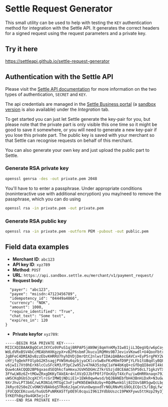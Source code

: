 # Settle Request Generator
This small utility can be used to help with testing the `KEY` authentication method for integration with the Settle API. It generates the correct headers for a signed request using the request parameters and a private key. 

## Try it here

https://settleapi.github.io/settle-request-generator

## Authentication with the Settle API
Please visit the [Settle API documentation](https://developer.settle.eu/authentication.html) for more information on the two types of authentication, `SECRET` and `KEY`. 

The api credentials are managed in the [Settle Business portal](https://business.settle.eu/) (a [sandbox version](https://business.sandbox.settle.eu/) is also available) under the *Integration* tab.

To get started you can just let Settle generate the key-pair for you, but please note that the private part is only visible this one time so it might be good to save it somewhere, or you will need to generate a new key-pair if you lose this private part. The public key is saved with your merchant so that Settle can recognise requests on behalf of this merchant.

You can also generate your own key and just upload the public part to Settle.

### Generate RSA private key
```bash
openssl genrsa -des -out private.pem 2048
```

You'll have to to enter a passphrase. Under appropriate conditions (noninteractive use with additional encryption) you may/need to remove the passphrase, which you can do using

```bash
openssl rsa -in private.pem -out private.pem
```


### Generate RSA public key

```bash
openssl rsa -in private.pem -outform PEM -pubout -out public.pem
```


## Field data examples

* **Merchant ID**: `abc123`
* **API key ID**: `xyz789`
* **Method**: `POST`
* **URL**: `https://api.sandbox.settle.eu/merchant/v1/payment_request/`
* **Request body**:
```{
  "payer": "abc123",
  "payee": "msisdn:47123456789",
  "idempotency_id": "04449a4866",
  "currency": "NOK",
  "amount": 1000,
  "require_identified": "True",
  "chat_text": "Some text",
  "expires_in": 120
}
```
* **Private keyfor** `xyz789`:
```
-----BEGIN RSA PRIVATE KEY-----
MIICXQIBAAKBgQCotJXYCo9VPuS1qjBRPAP5jAN9Wj8qmYnKMy31w81jiL3QegVQ/w6pCoy3
WdLdVRxBSV4bCcMEAbhHXKgzpX+vB2P6sbmFJkucu1RQMHs9B7JevixVKowdl+U4QooFbtr2
JgBFeC4DMIADvBzzEbvKHRRU7hyhDVDjDmrQtC2nlwsfIDAiQABAocGAVCx+EyP5rgPKY2W9
cHYjfqQekFFOlpbG2K5sagjPVW5Hu6qzbjyaCKlcvSwBxFKxM0mfD9PjYLFb1tUBqdlyBQFk
v6jwIi7Xt0hErX6lcCuSFckM3/P3pC2w952v47HA35zdqC1aYW4bKqQ+cGfDqQI8eUFI4kUg
Quw4cAkCQQD2BP6gxasdSEQhkcfaHmxuJGVH5DGHcZ7krG5zjd8CEAACShPS0cL71gkzVTX0
3FYwLW8z6Z+tMGwZRxgDKKyTAkEAr4nlXVzDJJbfP0fJfOnXUyT4XcFu/iw0HRRknaqn79J3
uWSCKqDGbS3cgXCYlrcGrIMWQjNDiiE1+1EWk0qw4wsd/bQJBANEbfbH43BnHiDxR+N3uGw+
9XrJhvLPT3b6C/wLM3N1d/MTGgC3xFjuPKN5EWdk8zby+RQdMwnkGlj82IUvSBR5gwQcLbg6
JkRyc02S0eZCvONK5VBAk6q5TRo6zJqaCnVunOwqoxdTrNOLRNvMiG9OLECQcC5/lBgLfwjS
jFUCQQCEKcuxG/huGU5PuNRKA5TfpOE9l0cquiI9613YdbbUszc19PWXFywu5ttHzp29y3jE
5YKEFh8qz9a4GK5ejcIr
-----END RSA PRIVATE KEY-----
```


